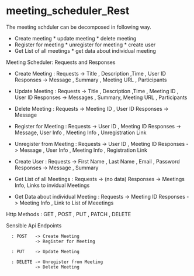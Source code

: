 # meeting_scheduler_Rest

The meeting schduler can be decomposed in following way.

   * Create meeting   * update meeting * delete meeting
   * Register for meeting * unregister for meeting * create user
   * Get List of all meetings * get data about individual meeting

Meeting Scheduler: Requests and Responses

   * Create Meeting : Requests  -> Title , Description ,Time , User ID
                      Responses ->  Message , Summary , Meeting URL , Participants

   * Update Meeting : Requests  -> Title , Description ,Time , Meeting ID , User ID
                      Responses -> Messages , Summary, Meeting URL , Participants

   * Delete Meeting : Requests  -> Meeting ID , User ID
                      Responses -> Message

   * Register for Meeting : Requests  -> User ID , Meeting ID
                            Responses -> Message, User Info , Meeting Info , Unregistration Link

   * Unregister from Meeting : Requests  -> User ID , Meeting ID
                               Responses -> Message , User Info , Meeting Info , Registration Link

   * Create User : Requests  -> First Name , Last Name , Email , Password
                   Responses -> Message , Summary

   * Get List of all Meetings :  Requests  -> (no data)
                                 Responses -> Meetings Info, Links to invidual Meetings

   * Get Data about individual Meeting : Requests  -> Meeting ID
                                         Responses -> Meeting Info , Link to  List of Meeetings


Http Methods : GET , POST , PUT , PATCH , DELETE

Sensible Api Endpoints
   
      : POST   -> Create Meeting
               -> Register for Meeting

      : PUT    -> Update Meeting
 
      : DELETE -> Unregister from Meeting
               -> Delete Meeting